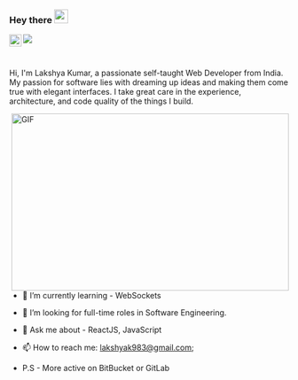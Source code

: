### Hey there <img src="https://media.giphy.com/media/hvRJCLFzcasrR4ia7z/giphy.gif" width="25px">

<a href="http://www.linkedin.com/in/lakshyakumar27">
  <img align="left" alt="Lakshya's LinkedIN" width="22px" src="https://raw.githubusercontent.com/peterthehan/peterthehan/master/assets/linkedin.svg" />
</a>

![](https://visitor-badge.glitch.me/badge?page_id=27lakshay.27lakshay)

<br />

Hi, I'm Lakshya Kumar, a passionate self-taught Web Developer from India. My passion for software lies with dreaming up ideas and making them come true with elegant interfaces. I take great care in the experience, architecture, and code quality of the things I build.

  <img align="right" alt="GIF" src="https://github.com/abhisheknaiidu/abhisheknaiidu/blob/master/code.gif?raw=true" width="500" height="320" />
  
- 🌱 I’m currently learning - WebSockets
- 👯 I’m looking for full-time roles in Software Engineering.

- 💬 Ask me about - ReactJS, JavaScript
- 📫 How to reach me: lakshyak983@gmail.com;

- P.S - More active on BitBucket or GitLab
<!--
**27lakshay/27lakshay** is a ✨ _special_ ✨ repository because its `README.md` (this file) appears on your GitHub profile.

Here are some ideas to get you started:

- 🔭 I’m currently working on ...
- 🌱 I’m currently learning ...
- 👯 I’m looking to collaborate on ...
- 🤔 I’m looking for help with ...
- 💬 Ask me about ...
- 📫 How to reach me: ...
- 😄 Pronouns: ...
- ⚡ Fun fact: ...
-->
